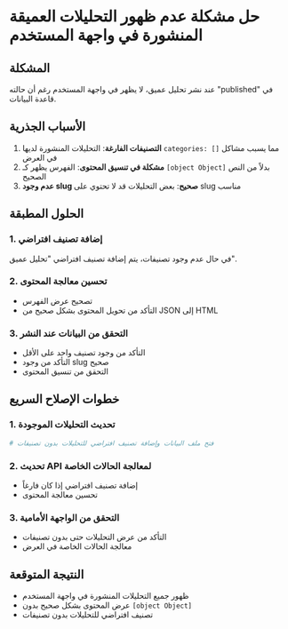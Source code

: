 # حل مشكلة عدم ظهور التحليلات العميقة المنشورة في واجهة المستخدم

## المشكلة
عند نشر تحليل عميق، لا يظهر في واجهة المستخدم رغم أن حالته "published" في قاعدة البيانات.

## الأسباب الجذرية
1. **التصنيفات الفارغة**: التحليلات المنشورة لديها `categories: []` مما يسبب مشاكل في العرض
2. **مشكلة في تنسيق المحتوى**: الفهرس يظهر كـ `[object Object]` بدلاً من النص الصحيح
3. **عدم وجود slug صحيح**: بعض التحليلات قد لا تحتوي على slug مناسب

## الحلول المطبقة

### 1. إضافة تصنيف افتراضي
في حال عدم وجود تصنيفات، يتم إضافة تصنيف افتراضي "تحليل عميق".

### 2. تحسين معالجة المحتوى
- تصحيح عرض الفهرس
- التأكد من تحويل المحتوى بشكل صحيح من JSON إلى HTML

### 3. التحقق من البيانات عند النشر
- التأكد من وجود تصنيف واحد على الأقل
- التأكد من وجود slug صحيح
- التحقق من تنسيق المحتوى

## خطوات الإصلاح السريع

### 1. تحديث التحليلات الموجودة
```bash
# فتح ملف البيانات وإضافة تصنيف افتراضي للتحليلات بدون تصنيفات
```

### 2. تحديث API لمعالجة الحالات الخاصة
- إضافة تصنيف افتراضي إذا كان فارغاً
- تحسين معالجة المحتوى

### 3. التحقق من الواجهة الأمامية
- التأكد من عرض التحليلات حتى بدون تصنيفات
- معالجة الحالات الخاصة في العرض

## النتيجة المتوقعة
- ظهور جميع التحليلات المنشورة في واجهة المستخدم
- عرض المحتوى بشكل صحيح بدون `[object Object]`
- تصنيف افتراضي للتحليلات بدون تصنيفات 